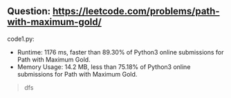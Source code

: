 ## Question: https://leetcode.com/problems/path-with-maximum-gold/

code1.py:
* Runtime: 1176 ms, faster than 89.30% of Python3 online submissions for Path with Maximum Gold.
* Memory Usage: 14.2 MB, less than 75.18% of Python3 online submissions for Path with Maximum Gold.
> dfs